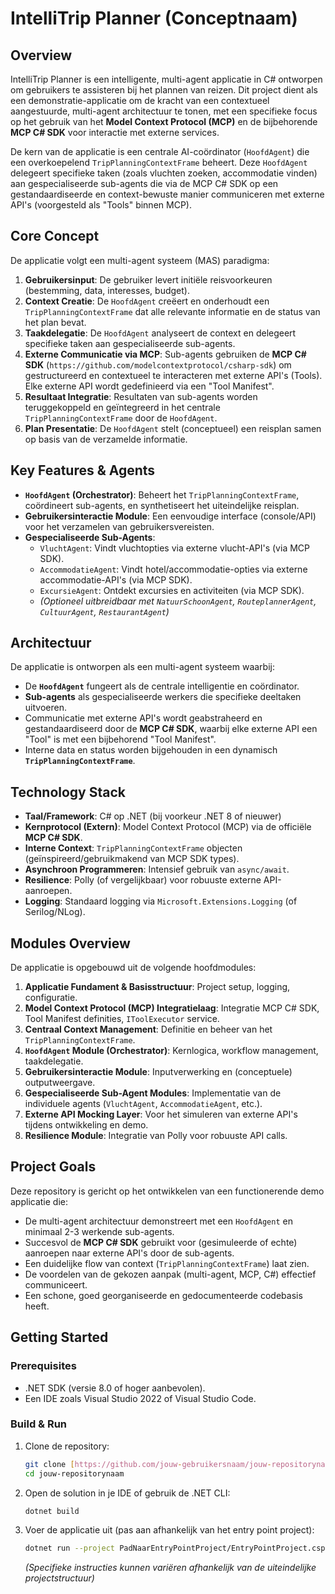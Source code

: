 # IntelliTrip Planner (Conceptnaam)

## Overview

IntelliTrip Planner is een intelligente, multi-agent applicatie in C# ontworpen om gebruikers te assisteren bij het plannen van reizen. Dit project dient als een demonstratie-applicatie om de kracht van een contextueel aangestuurde, multi-agent architectuur te tonen, met een specifieke focus op het gebruik van het **Model Context Protocol (MCP)** en de bijbehorende **MCP C# SDK** voor interactie met externe services.

De kern van de applicatie is een centrale AI-coördinator (`HoofdAgent`) die een overkoepelend `TripPlanningContextFrame` beheert. Deze `HoofdAgent` delegeert specifieke taken (zoals vluchten zoeken, accommodatie vinden) aan gespecialiseerde sub-agents die via de MCP C# SDK op een gestandaardiseerde en context-bewuste manier communiceren met externe API's (voorgesteld als "Tools" binnen MCP).

## Core Concept

De applicatie volgt een multi-agent systeem (MAS) paradigma:

1.  **Gebruikersinput**: De gebruiker levert initiële reisvoorkeuren (bestemming, data, interesses, budget).
2.  **Context Creatie**: De `HoofdAgent` creëert en onderhoudt een `TripPlanningContextFrame` dat alle relevante informatie en de status van het plan bevat.
3.  **Taakdelegatie**: De `HoofdAgent` analyseert de context en delegeert specifieke taken aan gespecialiseerde sub-agents.
4.  **Externe Communicatie via MCP**: Sub-agents gebruiken de **MCP C# SDK** (`https://github.com/modelcontextprotocol/csharp-sdk`) om gestructureerd en contextueel te interacteren met externe API's (Tools). Elke externe API wordt gedefinieerd via een "Tool Manifest".
5.  **Resultaat Integratie**: Resultaten van sub-agents worden teruggekoppeld en geïntegreerd in het centrale `TripPlanningContextFrame` door de `HoofdAgent`.
6.  **Plan Presentatie**: De `HoofdAgent` stelt (conceptueel) een reisplan samen op basis van de verzamelde informatie.

## Key Features & Agents

* **`HoofdAgent` (Orchestrator)**: Beheert het `TripPlanningContextFrame`, coördineert sub-agents, en synthetiseert het uiteindelijke reisplan.
* **Gebruikersinteractie Module**: Een eenvoudige interface (console/API) voor het verzamelen van gebruikersvereisten.
* **Gespecialiseerde Sub-Agents**:
    * `VluchtAgent`: Vindt vluchtopties via externe vlucht-API's (via MCP SDK).
    * `AccommodatieAgent`: Vindt hotel/accommodatie-opties via externe accommodatie-API's (via MCP SDK).
    * `ExcursieAgent`: Ontdekt excursies en activiteiten (via MCP SDK).
    * *(Optioneel uitbreidbaar met `NatuurSchoonAgent`, `RouteplannerAgent`, `CultuurAgent`, `RestaurantAgent`)*

## Architectuur

De applicatie is ontworpen als een multi-agent systeem waarbij:
* De **`HoofdAgent`** fungeert als de centrale intelligentie en coördinator.
* **Sub-agents** als gespecialiseerde werkers die specifieke deeltaken uitvoeren.
* Communicatie met externe API's wordt geabstraheerd en gestandaardiseerd door de **MCP C# SDK**, waarbij elke externe API een "Tool" is met een bijbehorend "Tool Manifest".
* Interne data en status worden bijgehouden in een dynamisch **`TripPlanningContextFrame`**.

## Technology Stack

* **Taal/Framework**: C# op .NET (bij voorkeur .NET 8 of nieuwer)
* **Kernprotocol (Extern)**: Model Context Protocol (MCP) via de officiële **MCP C# SDK**.
* **Interne Context**: `TripPlanningContextFrame` objecten (geïnspireerd/gebruikmakend van MCP SDK types).
* **Asynchroon Programmeren**: Intensief gebruik van `async/await`.
* **Resilience**: Polly (of vergelijkbaar) voor robuuste externe API-aanroepen.
* **Logging**: Standaard logging via `Microsoft.Extensions.Logging` (of Serilog/NLog).

## Modules Overview

De applicatie is opgebouwd uit de volgende hoofdmodules:

1.  **Applicatie Fundament & Basisstructuur**: Project setup, logging, configuratie.
2.  **Model Context Protocol (MCP) Integratielaag**: Integratie MCP C# SDK, Tool Manifest definities, `IToolExecutor` service.
3.  **Centraal Context Management**: Definitie en beheer van het `TripPlanningContextFrame`.
4.  **`HoofdAgent` Module (Orchestrator)**: Kernlogica, workflow management, taakdelegatie.
5.  **Gebruikersinteractie Module**: Inputverwerking en (conceptuele) outputweergave.
6.  **Gespecialiseerde Sub-Agent Modules**: Implementatie van de individuele agents (`VluchtAgent`, `AccommodatieAgent`, etc.).
7.  **Externe API Mocking Layer**: Voor het simuleren van externe API's tijdens ontwikkeling en demo.
8.  **Resilience Module**: Integratie van Polly voor robuuste API calls.

## Project Goals 

Deze repository is gericht op het ontwikkelen van een functionerende demo applicatie die:

* De multi-agent architectuur demonstreert met een `HoofdAgent` en minimaal 2-3 werkende sub-agents.
* Succesvol de **MCP C# SDK** gebruikt voor (gesimuleerde of echte) aanroepen naar externe API's door de sub-agents.
* Een duidelijke flow van context (`TripPlanningContextFrame`) laat zien.
* De voordelen van de gekozen aanpak (multi-agent, MCP, C#) effectief communiceert.
* Een schone, goed georganiseerde en gedocumenteerde codebasis heeft.

## Getting Started

### Prerequisites

* .NET SDK (versie 8.0 of hoger aanbevolen).
* Een IDE zoals Visual Studio 2022 of Visual Studio Code.

### Build & Run

1.  Clone de repository:
    ```bash
    git clone [https://github.com/jouw-gebruikersnaam/jouw-repositorynaam.git](https://github.com/jouw-gebruikersnaam/jouw-repositorynaam.git)
    cd jouw-repositorynaam
    ```
2.  Open de solution in je IDE of gebruik de .NET CLI:
    ```bash
    dotnet build
    ```
3.  Voer de applicatie uit (pas aan afhankelijk van het entry point project):
    ```bash
    dotnet run --project PadNaarEntryPointProject/EntryPointProject.csproj
    ```
    *(Specifieke instructies kunnen variëren afhankelijk van de uiteindelijke projectstructuur)*
